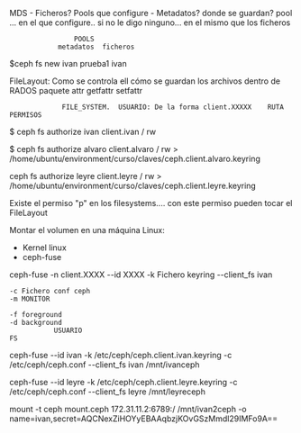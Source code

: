 MDS
    -   Ficheros? Pools que configure
    -   Metadatos? donde se guardan?  pool ... en el que configure.. si no le digo ninguno... en el mismo que los ficheros


    
                    POOLS
                metadatos  ficheros
$ceph fs new ivan prueba1 ivan



FileLayout: Como se controla ell cómo se guardan los archivos dentro de RADOS
    paquete attr
    getfattr
    setfattr
    
                 FILE_SYSTEM.  USUARIO: De la forma client.XXXXX    RUTA    PERMISOS
$ ceph fs authorize ivan        client.ivan                           /         rw


$ ceph fs authorize alvaro client.alvaro  /   rw > /home/ubuntu/environment/curso/claves/ceph.client.alvaro.keyring

ceph fs authorize leyre client.leyre  /   rw > /home/ubuntu/environment/curso/claves/ceph.client.leyre.keyring

Existe el permiso "p" en los filesystems.... con este permiso pueden tocar el FileLayout

Montar el volumen en una máquina Linux:
- Kernel linux
- ceph-fuse


ceph-fuse
    -n client.XXXX
    --id XXXX
    -k Fichero keyring
    --client_fs             ivan
    
    -c Fichero conf ceph
    -m MONITOR
    
    -f foreground
    -d background
               USUARIO                                                                        FS
ceph-fuse --id ivan -k /etc/ceph/ceph.client.ivan.keyring -c /etc/ceph/ceph.conf --client_fs ivan /mnt/ivanceph

ceph-fuse --id leyre -k /etc/ceph/ceph.client.leyre.keyring -c /etc/ceph/ceph.conf --client_fs leyre /mnt/leyreceph

mount -t ceph
mount.ceph     172.31.11.2:6789:/ /mnt/ivan2ceph -o name=ivan,secret=AQCNexZiHOYyEBAAqbzjKOvGSzMmdl29IMFo9A==